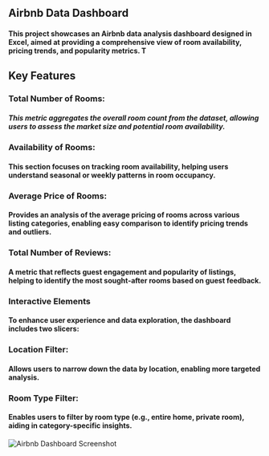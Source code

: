 ## Airbnb Data Dashboard
#### This project showcases an Airbnb data analysis dashboard designed in Excel, aimed at providing a comprehensive view of room availability, pricing trends, and popularity metrics. T

## Key Features
### Total Number of Rooms:
##### This metric aggregates the overall room count from the dataset, allowing users to assess the market size and potential room availability.

### Availability of Rooms:
#### This section focuses on tracking room availability, helping users understand seasonal or weekly patterns in room occupancy.

### Average Price of Rooms:
#### Provides an analysis of the average pricing of rooms across various listing categories, enabling easy comparison to identify pricing trends and outliers.

### Total Number of Reviews: 
#### A metric that reflects guest engagement and popularity of listings, helping to identify the most sought-after rooms based on guest feedback.

### Interactive Elements
#### To enhance user experience and data exploration, the dashboard includes two slicers:

### Location Filter: 
#### Allows users to narrow down the data by location, enabling more targeted analysis.
### Room Type Filter: 
#### Enables users to filter by room type (e.g., entire home, private room), aiding in category-specific insights.


![Airbnb Dashboard Screenshot](./airbnb_dashboard_screenshot.png)

